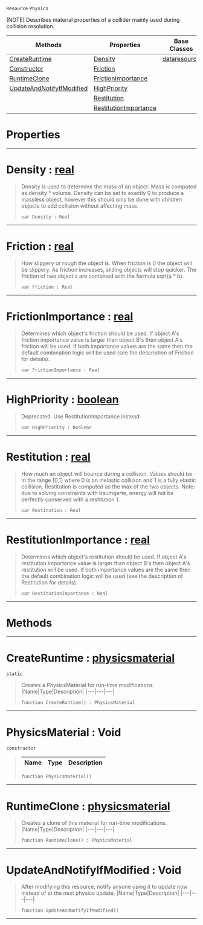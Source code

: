  `Resource` `Physics`



(NOTE) Describes material properties of a collider mainly used during collision resolution.

|Methods|Properties|Base Classes|Derived Classes|
|---|---|---|---|
|[ CreateRuntime](https://github.com/zeroengineteam/ZeroDocs/code_reference/class_reference/physicsmaterial.markdown#createruntime-zero-engin)|[ Density](https://github.com/zeroengineteam/ZeroDocs/code_reference/class_reference/physicsmaterial.markdown#density-zero-engine-docu)|[dataresource](https://github.com/zeroengineteam/ZeroDocs/code_reference/class_reference/dataresource.markdown)| |
|[ Constructor](https://github.com/zeroengineteam/ZeroDocs/code_reference/class_reference/physicsmaterial.markdown#physicsmaterial-void)|[ Friction](https://github.com/zeroengineteam/ZeroDocs/code_reference/class_reference/physicsmaterial.markdown#friction-zero-engine-doc)| | |
|[ RuntimeClone](https://github.com/zeroengineteam/ZeroDocs/code_reference/class_reference/physicsmaterial.markdown#runtimeclone-zero-engine)|[ FrictionImportance](https://github.com/zeroengineteam/ZeroDocs/code_reference/class_reference/physicsmaterial.markdown#frictionimportance-zero)| | |
|[ UpdateAndNotifyIfModified](https://github.com/zeroengineteam/ZeroDocs/code_reference/class_reference/physicsmaterial.markdown#updateandnotifyifmodifie)|[ HighPriority](https://github.com/zeroengineteam/ZeroDocs/code_reference/class_reference/physicsmaterial.markdown#highpriority-zero-engine)| | |
| |[ Restitution](https://github.com/zeroengineteam/ZeroDocs/code_reference/class_reference/physicsmaterial.markdown#restitution-zero-engine)| | |
| |[ RestitutionImportance](https://github.com/zeroengineteam/ZeroDocs/code_reference/class_reference/physicsmaterial.markdown#restitutionimportance-ze)| | |


 #  Properties


---  
 #  Density : [real](https://github.com/zeroengineteam/ZeroDocs/code_reference/zilch_base_types/real.markdown)

> Density is used to determine the mass of an object. Mass is computed as density * volume. Density can be set to exactly 0 to produce a massless object, however this should only be done with children objects to add collision without affecting mass.
> ``` lang=cpp, name=Zilch
> var Density : Real


---  
 #  Friction : [real](https://github.com/zeroengineteam/ZeroDocs/code_reference/zilch_base_types/real.markdown)

> How slippery or rough the object is. When friction is 0 the object will be slippery. As friction increases, sliding objects will stop quicker. The friction of two object's are combined with the formula sqrt(a * b).
> ``` lang=cpp, name=Zilch
> var Friction : Real


---  
 #  FrictionImportance : [real](https://github.com/zeroengineteam/ZeroDocs/code_reference/zilch_base_types/real.markdown)

> Determines which object's friction should be used. If object A's friction importance value is larger than object B's then object A's friction will be used. If both importance values are the same then the default combination logic will be used (see the description of Friction for details).
> ``` lang=cpp, name=Zilch
> var FrictionImportance : Real


---  
 #  HighPriority : [boolean](https://github.com/zeroengineteam/ZeroDocs/code_reference/zilch_base_types/boolean.markdown)

> Deprecated. Use RestitutionImportance instead.
> ``` lang=cpp, name=Zilch
> var HighPriority : Boolean


---  
 #  Restitution : [real](https://github.com/zeroengineteam/ZeroDocs/code_reference/zilch_base_types/real.markdown)

> How much an object will bounce during a collision. Values should be in the range [0,1] where 0 is an inelastic collision and 1 is a fully elastic collision. Restitution is computed as the max of the two objects. Note: due to solving constraints with baumgarte, energy will not be perfectly conserved with a restitution 1.
> ``` lang=cpp, name=Zilch
> var Restitution : Real


---  
 #  RestitutionImportance : [real](https://github.com/zeroengineteam/ZeroDocs/code_reference/zilch_base_types/real.markdown)

> Determines which object's restitution should be used. If object A's restitution importance value is larger than object B's then object A's restitution will be used. If both importance values are the same then the default combination logic will be used (see the description of Restitution for details).
> ``` lang=cpp, name=Zilch
> var RestitutionImportance : Real


---  
 #  Methods


---  
 #  CreateRuntime : [physicsmaterial](https://github.com/zeroengineteam/ZeroDocs/code_reference/class_reference/physicsmaterial.markdown)

 `static`

> Creates a PhysicsMaterial for run-time modifications.
> |Name|Type|Description|
> |---|---|---|
> ``` lang=cpp, name=Zilch
> function CreateRuntime() : PhysicsMaterial
> ``` 


---  
 #  PhysicsMaterial : Void

 `constructor`

> 
> |Name|Type|Description|
> |---|---|---|
> ``` lang=cpp, name=Zilch
> function PhysicsMaterial()
> ``` 


---  
 #  RuntimeClone : [physicsmaterial](https://github.com/zeroengineteam/ZeroDocs/code_reference/class_reference/physicsmaterial.markdown)

> Creates a clone of this material for run-time modifications.
> |Name|Type|Description|
> |---|---|---|
> ``` lang=cpp, name=Zilch
> function RuntimeClone() : PhysicsMaterial
> ``` 


---  
 #  UpdateAndNotifyIfModified : Void

> After modifying this resource, notify anyone using it to update now instead of at the next physics update.
> |Name|Type|Description|
> |---|---|---|
> ``` lang=cpp, name=Zilch
> function UpdateAndNotifyIfModified()
> ``` 


---  
 

 